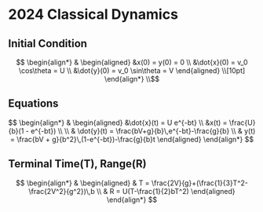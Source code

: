 # 2024 Classical Dynamics

## Initial Condition
$$
\begin{align*}
& \begin{aligned}
&x(0) = y(0) = 0 \\
&\dot{x}(0) = v_0 \cos\theta = U \\
&\dot{y}(0) = v_0 \sin\theta = V 
\end{aligned} \\[10pt]
\end{align*} \\$$

## Equations
$$
\begin{align*}
& \begin{aligned}
&\dot{x}(t) = U e^{-bt} \\
&x(t) = \frac{U}{b}(1 - e^{-bt}) \\ \\
& \dot{y}(t) = \frac{bV+g}{b}\,e^{-bt}-\frac{g}{b} \\
& y(t) = \frac{bV + g}{b^2}\,(1-e^{-bt})-\frac{g}{b}t
\end{aligned}
\end{align*}
$$

## Terminal Time(T), Range(R)
$$
\begin{align*}
& \begin{aligned}
& T = \frac{2V}{g}+(\frac{1}{3}T^2-\frac{2V^2}{g^2})\,b \\
& R = U(T-\frac{1}{2}bT^2)
\end{aligned}
\end{align*}
$$